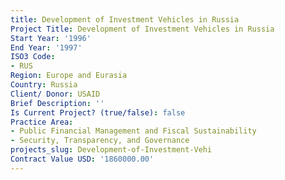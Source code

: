 ```yaml
---
title: Development of Investment Vehicles in Russia
Project Title: Development of Investment Vehicles in Russia
Start Year: '1996'
End Year: '1997'
ISO3 Code:
- RUS
Region: Europe and Eurasia
Country: Russia
Client/ Donor: USAID
Brief Description: ''
Is Current Project? (true/false): false
Practice Area:
- Public Financial Management and Fiscal Sustainability
- Security, Transparency, and Governance
projects_slug: Development-of-Investment-Vehi
Contract Value USD: '1860000.00'
---
```


